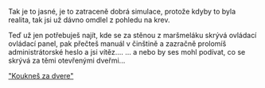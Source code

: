 Tak je to jasné, je to zatraceně dobrá simulace, protože kdyby to byla realita, 
tak jsi už dávno omdlel z pohledu na krev.

Teď už jen potřebuješ najít, kde se za stěnou z maršmeláku skrývá ovládací ovládací panel, 
pak přečteš manuál v činštině a zazračně prolomíš administrátorské heslo a jsi vítěz....
... a nebo by ses mohl podívat, co se skrývá za těmi otevřenými dveřmi...

["Koukneš za dvere"](dvere/dvere.md)
